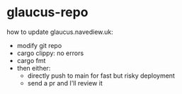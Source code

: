 # glaucus-repo

how to update glaucus.navediew.uk:
- modify git repo
- cargo clippy: no errors
- cargo fmt
- then either:
  - directly push to main for fast but risky deployment
  - send a pr and I'll review it
